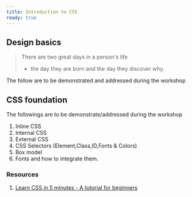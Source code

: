 ```yaml
---
title: Introduction to CSS
ready: true
---
```


## Design basics

> There are two great days in a person's life
>
> - the day they are born and the day they discover why.

The follow are to be demonstrated and addressed during the workshop

## CSS foundation

The followings are to be demonstrate/addressed during the workshop

1. Inline CSS
2. Internal CSS
3. External CSS
4. CSS Selectors (Element,Class,ID,Fonts & Colors)
5. Box model
6. Fonts and how to integrate them.

### Resources

1. [Learn CSS in 5 minutes - A tutorial for beginners](https://www.freecodecamp.org/news/get-started-with-css-in-5-minutes-e0804813fc3e/)
